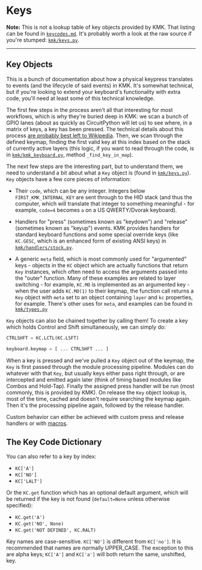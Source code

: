 # Keys

**Note:** This is not a lookup table of key objects provided by KMK. That listing
can be found in [`keycodes.md`](keycodes.md). It's probably worth a look at the raw source if
you're stumped: [`kmk/keys.py`](/kmk/keys.py).

---

## Key Objects

This is a bunch of documentation about how a physical keypress translates to
events (and the lifecycle of said events) in KMK. It's somewhat technical, but
if you're looking to extend your keyboard's functionality with extra code,
you'll need at least some of this technical knowledge.

The first few steps in the process aren't all that interesting for most
workflows, which is why they're buried deep in KMK: we scan a bunch of GPIO
lanes (about as quickly as CircuitPython will let us) to see where, in a matrix
of keys, a key has been pressed. The technical details about this process [are
probably best left to
Wikipedia](https://en.wikipedia.org/wiki/Keyboard_matrix_circuit). Then, we scan
through the defined keymap, finding the first valid key at this index based on
the stack of currently active layers (this logic, if you want to read through
the code, is in [`kmk/kmk_keyboard.py`](/kmk/kmk_keyboard.py), method `_find_key_in_map`).

The next few steps are the interesting part, but to understand them, we need to
understand a bit about what a `Key` object is (found in [`kmk/keys.py`](/kmk/keys.py)). `Key`
objects have a few core pieces of information:

- Their `code`, which can be any integer. Integers below
  `FIRST_KMK_INTERNAL_KEY` are sent through to the HID stack (and thus the
  computer, which will translate that integer to something meaningful - for
  example, `code=4` becomes `a` on a US QWERTY/Dvorak keyboard).

- Handlers for "press" (sometimes known as "keydown") and "release" (sometimes
  known as "keyup") events. KMK provides handlers for standard keyboard
  functions and some special override keys (like `KC.GESC`, which is an enhanced
  form of existing ANSI keys) in [`kmk/handlers/stock.py`](/kmk/handlers/stock.py).

- A generic `meta` field, which is most commonly used for "argumented" keys -
  objects in the `KC` object which are actually functions that return `Key`
  instances, which often need to access the arguments passed into the "outer"
  function. Many of these examples are related to layer switching - for example,
  `KC.MO` is implemented as an argumented key - when the user adds `KC.MO(1)` to
  their keymap, the function call returns a `Key` object with `meta` set to an
  object containing `layer` and `kc` properties, for example. There's other uses
  for `meta`, and examples can be found in [`kmk/types.py`](/kmk/types.py)

`Key` objects can also be chained together by calling them! To create a key
which holds Control and Shift simultaneously, we can simply do:

```python
CTRLSHFT = KC.LCTL(KC.LSFT)

keyboard.keymap = [ ... CTRLSHFT ... ]
```

When a key is pressed and we've pulled a `Key` object out of the keymap, the
`Key` is first passed through the module processing pipeline.
Modules can do whatever with that `Key`, but usually keys either pass right
through, or are intercepted and emitted again later (think of timing based
modules like Combos and Hold-Tap).
Finally the assigned press handler will be run (most commonly, this is provided
by KMK).
On release the `Key` object lookup is, most of the time, cached and doesn't
require searching the keymap again.
Then it's the processing pipeline again, followed by the release handler.

Custom behavior can either be achieved with custom press and release handlers or
with [macros](docs/en/macros.md).

## The Key Code Dictionary

You can also refer to a key by index:

- `KC['A']`
- `KC['NO']`
- `KC['LALT']`

Or the `KC.get` function which has an optional default argument, which will
be returned if the key is not found (`default=None` unless otherwise specified):

- `KC.get('A')`
- `KC.get('NO', None)`
- `KC.get('NOT DEFINED', KC.RALT)`

Key names are case-sensitive. `KC['NO']` is different from `KC['no']`. It is recommended
that names are normally UPPER_CASE. The exception to this are alpha keys; `KC['A']` and
`KC['a']` will both return the same, unshifted, key.
